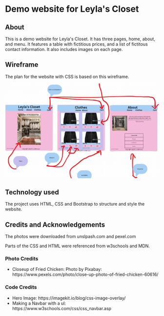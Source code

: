 <h1>Demo website for Leyla's Closet</h1>

<h2>About</h2>

<p>
  This is a demo website for Leyla's Closet. It has three pages, home, about, and menu. It features a table with fictitious prices, and a list of fictitous contact information. It also includes images on each page.
</p>

<h2> Wireframe </h2>

<p> The plan for the website with CSS is based on this wireframe.</p>

<img title="Wireframe for site with CSS." src="./docs/WireFrame.png">

<h2>Technology used</h2>

<p>
  The project uses HTML, CSS and Bootstrap to structure and style the website.
</p>

<h2>Credits and Acknowledgements</h2>

<p>
  The photos were downloaded from unslpash.com and pexel.com
</p>

<p>
  Parts of the CSS and HTML were referenced from w3schools and MDN.
</p>

<h3>Photo Credits</h3>

<ul>
  <li>
    Closeup of Fried Chicken:
    Photo by Pixabay: https://www.pexels.com/photo/close-up-photo-of-fried-chicken-60616/
  </li>
</ul>

<h3>Code Credits</h3>

<ul>
  <li>
    Hero Image: https://imagekit.io/blog/css-image-overlay/
  </li>
  <li>
    Making a Navbar with a ul: https://www.w3schools.com/css/css_navbar.asp
  </li>
</ul>
